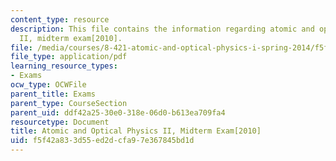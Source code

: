 ```yaml
---
content_type: resource
description: This file contains the information regarding atomic and optical physics
  II, midterm exam[2010].
file: /media/courses/8-421-atomic-and-optical-physics-i-spring-2014/f5f42a833d55ed2dcfa97e367845bd1d_MIT8_421S14_midterm2010.pdf
file_type: application/pdf
learning_resource_types:
- Exams
ocw_type: OCWFile
parent_title: Exams
parent_type: CourseSection
parent_uid: ddf42a25-30e0-318e-06d0-b613ea709fa4
resourcetype: Document
title: Atomic and Optical Physics II, Midterm Exam[2010]
uid: f5f42a83-3d55-ed2d-cfa9-7e367845bd1d
---
```

